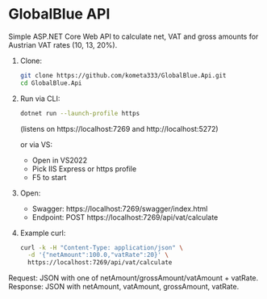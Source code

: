 # GlobalBlue API

Simple ASP.NET Core Web API to calculate net, VAT and gross amounts for Austrian VAT rates (10, 13, 20%).

1. Clone:
   ```bash
   git clone https://github.com/kometa333/GlobalBlue.Api.git
   cd GlobalBlue.Api
   ```

2. Run via CLI:
   ```bash
   dotnet run --launch-profile https
   ```
   (listens on https://localhost:7269 and http://localhost:5272)

   or via VS:
   - Open in VS2022
   - Pick IIS Express or https profile
   - F5 to start

3. Open:
   - Swagger: https://localhost:7269/swagger/index.html
   - Endpoint: POST https://localhost:7269/api/vat/calculate

4. Example curl:
   ```bash
   curl -k -H "Content-Type: application/json" \
     -d '{"netAmount":100.0,"vatRate":20}' \
     https://localhost:7269/api/vat/calculate
   ```

Request: JSON with one of netAmount/grossAmount/vatAmount + vatRate.
Response: JSON with netAmount, vatAmount, grossAmount, vatRate.


